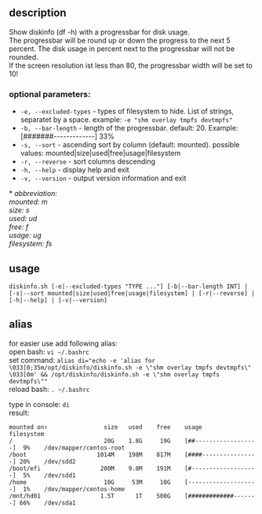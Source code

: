 ## description
Show diskinfo (df -h) with a progressbar for disk usage.<br>
The progressbar will be round up or down the progress to the next 5 percent. The disk usage in percent next to the progressbar will not be rounded.<br>
If the screen resolution ist less than 80, the progressbar width will be set to 10!

### optional parameters:
* `-e, --excluded-types` - types of filesystem to hide. List of strings, separatet by a space. example: `-e "shm overlay tmpfs devtmpfs"`
* `-b, --bar-length` - length of the progressbar. default: 20. Example: [#######-------------] 33%
* `-s, --sort` - ascending sort by column (default: mounted). possible values: mounted|size|used|free|usage|filesystem
* `-r, --reverse` - sort columns descending
* `-h, --help` - display help and exit
* `-v, --version` - output version information and exit

\* *abbreviation:*<br>
   *mounted: m*<br>
   *size: s*<br>
   *used: ud*<br>
   *free: f*<br>
   *usage: ug*<br>
   *filesystem: fs*

## usage
`diskinfo.sh [-e|--excluded-types "TYPE ..."] [-b|--bar-length INT] | [-s|--sort mounted|size|used|free|usage|filesystem] | [-r|--reverse] | [-h|--help] | [-v|--version]`

## alias
for easier use add following alias:<br>
open bash: `vi ~/.bashrc`<br>
set command: `alias di="echo -e 'alias for \033[0;35m/opt/diskinfo/diskinfo.sh -e \"shm overlay tmpfs devtmpfs\" \033[0m' && /opt/diskinfo/diskinfo.sh -e \"shm overlay tmpfs devtmpfs\""
`<br>
reload bash: `. ~/.bashrc`

type in console: `di`<br>
result:<br>
```
mounted on↑                size   used    free    usage                         filesystem
/                          20G    1.8G     19G    [##------------------]  9%    /dev/mapper/centos-root
/boot                    1014M    198M    817M    [####----------------] 20%    /dev/sdd2
/boot/efi                 200M    9.8M    191M    [#-------------------]  5%    /dev/sdd1
/home                      10G     53M     10G    [--------------------]  1%    /dev/mapper/centos-home
/mnt/hd01                 1.5T      1T    500G    [#############-------] 66%    /dev/sda1
```


